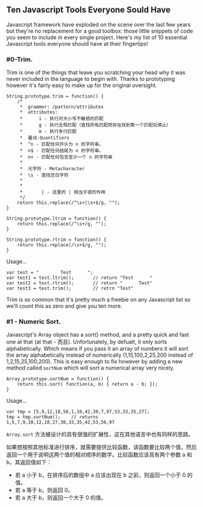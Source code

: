 ## Ten Javascript Tools Everyone Sould Have
Javascript framework have exploded on the scene over the last few years but they're no replacement for a good toolbox: those little snippets of code you seem to include in every single project. Here's my list of 10 essential Javascript tools everyone should have at their fingertips!

### #0-Trim.
Trim is one of the things that leave you scratching your head why it was never included in the language to begin with. Thanks to prototyping however it's fairly easy to make up for the original oversight.

	String.prototype.trim = function() {
		/*
		 *  grammer: /pattern/attributes
		 *  attributes:
		 * 		i - 执行对大小写不敏感的匹配 
		 *		g - 执行全局匹配（查找所有匹配而非在找到第一个匹配后停止）
		 *		m - 执行多行匹配
		 *  量词-Quantifiers	
		 *	^n - 匹配任何开头为 n 的字符串。
		 *	n$ - 匹配任何结尾为 n 的字符串。	
		 *	n+ - 匹配任何包含至少一个 n 的字符串
		 *		
		 *  元字符 - Metacharacter
		 *	\s - 查找空白字符
		 *	
		 *	
		 *       | - 这里的 | 相当于或的作用
		 */
		return this.replace(/^\s+|\s+$/g, "");
	}

	String.prototype.ltrim = function() {
		return this.replace(/^\s+/g, "");
	}

	String.prototype.rtrim = function() {
		return this.replace(/\s+$/g, "");
	}

Usage...

	var test = "   		Test	  ";
	var test1 = test.ltrim();		// return "Test      "
	var test2 = test.rtrim();		// return "      Test"
	var test3 = test.trim();		// retrn "Test"

Trim is so common that it's pretty much a freebie on any Javascript list so we'll count this as zero and give you ten more.

### #1 - Numeric Sort.
Javascript's Array object has a sort() method, and a pretty quick and fast one at that (at that - 而且). Unfortunately, by defualt, it only sorts alphabetically. Which means if you pass it an array of numbers it will sort the array alphabetically instead of numerically (1,15,100,2,25,200 instead of 1,2,15,25,100,200). This is easy enough to fix however by adding a new method called `sortNum` which will sort a numerical array very nicely.

	Array.prototype.sortNum = function() {
		return this.sort( function(a, b) { return a - b; });
	}

Usage...

	var tmp = [5,9,12,18,56,1,10,42,30,7,97,53,33,35,27];
	tmp = tmp.sortNum();	// returns 1,5,7,9,10,12,18,27,30,33,35,42,53,56,97 

`Array.sort` 方法被设计的具有很强的扩展性，这在其他语言中也有同样的思路。

如果想按照其他标准进行排序，就需要提供比较函数，该函数要比较两个值，然后返回一个用于说明这两个值的相对顺序的数字。比较函数应该具有两个参数 a 和 b，其返回值如下：

 * 若 a 小于 b，在排序后的数组中 a 应该出现在 b 之前，则返回一个小于 0 的值。
 * 若 a 等于 b，则返回 0。
 * 若 a 大于 b，则返回一个大于 0 的值。
